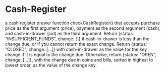 # Cash-Register
  a cash register drawer function checkCashRegister() that accepts purchase price as the first argument (price), payment as the second argument (cash), and cash-in-drawer (cid) as the third argument. Return {status: "INSUFFICIENT_FUNDS", change: []} if cash-in-drawer is less than the change due, or if you cannot return the exact change.  Return {status: "CLOSED", change: [...]} with cash-in-drawer as the value for the key change if it is equal to the change due.  Otherwise, return {status: "OPEN", change: [...]}, with the change due in coins and bills, sorted in highest to lowest order, as the value of the change key.
